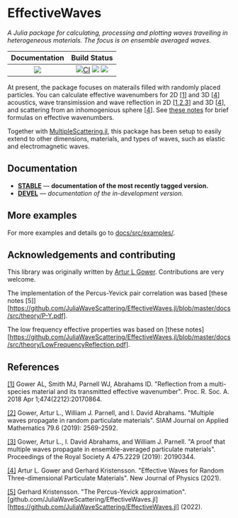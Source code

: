# EffectiveWaves

*A Julia package for calculating, processing and plotting waves travelling in heterogeneous materials. The focus is on ensemble averaged waves.*

| **Documentation**                                                               | **Build Status**                                                                                |
|:-------------------------------------------------------------------------------:|:-----------------------------------------------------------------------------------------------:|
|[![][docs-dev-img]][docs-dev-url] | [![CI][ci-img]][ci-url] [![][codecov-img]][codecov-url] [![][coveralls-img]][coveralls-url] |

<!-- You can run Julia on [JuliaBox](https://www.juliabox.com/) in your browser without installation. -->

At present, the package focuses on materails filled with randomly placed particles. You can calculate effective wavenumbers for 2D [[1](https://arxiv.org/abs/1712.05427)] and 3D [[4](https://arxiv.org/abs/2010.00934)] acoustics, wave transimission and wave reflection in 2D [[1](https://arxiv.org/abs/1712.05427),[2](https://arxiv.org/abs/1810.10816),[3](https://arxiv.org/abs/1905.06996)] and 3D [[4](https://arxiv.org/abs/2010.00934)], and scattering from an inhomogenious sphere [[4](https://arxiv.org/abs/2010.00934)]. See [these notes](docs/src/theory/WavesInMultiSpecies.pdf) for brief formulas on effective wavenumbers.

Together with [MultipleScattering.jl](https://github.com/JuliaWaveScattering/MultipleScattering.jl), this package has been setup to easily extend to other dimensions, materials, and types of waves, such as elastic and electromagnetic waves.

## Documentation

- [**STABLE**][docs-stable-url] &mdash; **documentation of the most recently tagged version.**
- [**DEVEL**][docs-dev-url] &mdash; *documentation of the in-development version.*

## More examples
For more examples and details go to [docs/src/examples/](docs/src/examples/).

## Acknowledgements and contributing
This library was originally written by [Artur L Gower](https://arturgower.github.io/).
Contributions are very welcome.

The implementation of the Percus-Yevick pair correlation was based [these notes [5]][https://github.com/JuliaWaveScattering/EffectiveWaves.jl/blob/master/docs/src/theory/P-Y.pdf].

The low frequency effective properties was based on [these notes][https://github.com/JuliaWaveScattering/EffectiveWaves.jl/blob/master/docs/src/theory/LowFrequencyReflection.pdf].

## References
[[1]](http://rspa.royalsocietypublishing.org/content/474/2212/20170864) Gower AL, Smith MJ, Parnell WJ, Abrahams ID. "Reflection from a multi-species material and its transmitted effective wavenumber". Proc. R. Soc. A. 2018 Apr 1;474(2212):20170864.

[[2]](https://epubs.siam.org/doi/abs/10.1137/18M122306X) Gower, Artur L., William J. Parnell, and I. David Abrahams. "Multiple waves propagate in random particulate materials". SIAM Journal on Applied Mathematics 79.6 (2019): 2569-2592.

[[3]](https://royalsocietypublishing.org/doi/full/10.1098/rspa.2019.0344) Gower, Artur L., I. David Abrahams, and William J. Parnell. "A proof that multiple waves propagate in ensemble-averaged particulate materials". Proceedings of the Royal Society A 475.2229 (2019): 20190344.

[[4]](https://arxiv.org/abs/2010.00934) Artur L. Gower and Gerhard Kristensson. "Effective Waves for Random Three-dimensional Particulate Materials". New Journal of Physics (2021).

[[5]](https://github.com/JuliaWaveScattering/EffectiveWaves.jl/blob/master/docs/src/theory/P-Y.pdf) Gerhard Kristensson. "The Percus-Yevick approximation". [github.com/JuliaWaveScattering/EffectiveWaves.jl][https://github.com/JuliaWaveScattering/EffectiveWaves.jl] (2022).


[docs-dev-img]: https://img.shields.io/badge/docs-dev-blue.svg
[docs-dev-url]: https://JuliaWaveScattering.github.io/EffectiveWaves.jl/dev

[docs-stable-img]: https://img.shields.io/badge/docs-stable-blue.svg
[docs-stable-url]: https://JuliaWaveScattering.github.io/EffectiveWaves.jl/stable

[travis-img]: https://travis-ci.org/JuliaWaveScattering/EffectiveWaves.jl.svg?branch=master
[travis-url]: https://travis-ci.org/JuliaWaveScattering/EffectiveWaves.jl

[ci-img]: https://github.com/JuliaWaveScattering/EffectiveWaves.jl/actions/workflows/ci.yml/badge.svg
[ci-url]: https://github.com/JuliaWaveScattering/EffectiveWaves.jl/actions/workflows/ci.yml

[codecov-img]: http://codecov.io/github/JuliaWaveScattering/EffectiveWaves.jl/coverage.svg?branch=master
[codecov-url]: http://codecov.io/github/JuliaWaveScattering/EffectiveWaves.jl?branch=master

[coveralls-img]: https://coveralls.io/repos/github/JuliaWaveScattering/EffectiveWaves.jl/badge.svg?branch=master
[coveralls-url]: https://coveralls.io/github/JuliaWaveScattering/EffectiveWaves.jl?branch=master

[issues-url]: https://github.com/JuliaWaveScattering/EffectiveWaves.jl/issues
